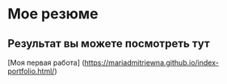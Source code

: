 # Мое резюме

## Результат вы можете посмотреть тут

[Моя первая работа] (https://mariadmitriewna.github.io/index-portfolio.html/)
